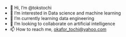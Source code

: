 - 👋 Hi, I’m @tokstochi
- 👀 I’m interested in Data science and machine learning 
- 🌱 I’m currently learning data engineering 
- 💞️ I’m looking to collaborate on artificial intelligence 
- 📫 How to reach me, okafor_tochi@yahoo.com 

<!---
tokstochi/tokstochi is a ✨ special ✨ repository because its `README.md` (this file) appears on your GitHub profile.
You can click the Preview link to take a look at your changes.
--->
